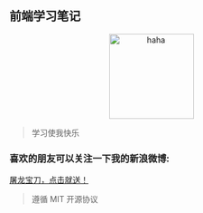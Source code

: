 ## 前端学习笔记

<div  align="center">    
<img src="http://i.imgur.com/8WukqFA.jpg" width = "150" alt="haha" align=center />
</div>

> 学习使我快乐

### 喜欢的朋友可以关注一下我的新浪微博:

[屠龙宝刀，点击就送！](http://www.weibo.com/xiaobenben123)

> 遵循 MIT 开源协议


